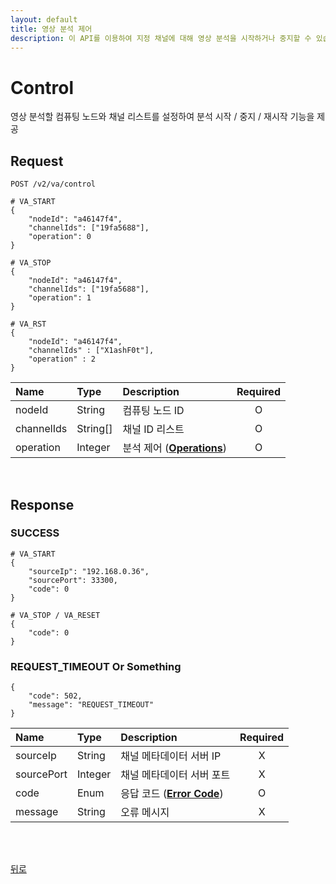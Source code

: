 ```yaml
---
layout: default
title: 영상 분석 제어
description: 이 API를 이용하여 지정 채널에 대해 영상 분석을 시작하거나 중지할 수 있습니다.<br>또한 영상 분석 중 누적 된 데이터들을 초기화 할 수 있습니다.<br>예를 들어, ROI 영역의 검출객체 누적 카운팅 값을 초기화 할 수 있습니다.
---
```


# Control

영상 분석할 컴퓨팅 노드와 채널 리스트를 설정하여 분석 시작 / 중지 / 재시작 기능을 제공

## Request

```
POST /v2/va/control

# VA_START
{
    "nodeId": "a46147f4",
    "channelIds": ["19fa5688"],
    "operation": 0
}

# VA_STOP
{
    "nodeId": "a46147f4",
    "channelIds": ["19fa5688"],
    "operation": 1
}

# VA_RST
{
    "nodeId": "a46147f4",
    "channelIds" : ["X1ashF0t"],
    "operation" : 2
}
```

| Name | Type | Description | Required |
| :---- | :---- |:---- |:----: |
| nodeId | String | 컴퓨팅 노드 ID | O |
| channelIds | String[] | 채널 ID 리스트 | O |
| operation | Integer | 분석 제어 (**[Operations](../common/models.html/#operations)**) | O |

<br>

## Response

### SUCCESS
```
# VA_START 
{
    "sourceIp": "192.168.0.36",
    "sourcePort": 33300,
    "code": 0
}

# VA_STOP / VA_RESET
{
    "code": 0
}
```

### REQUEST_TIMEOUT Or Something
```
{
    "code": 502,
    "message": "REQUEST_TIMEOUT"
}
```

| Name | Type | Description | Required |
| :---- | :---- |:---- | :----: |
| sourceIp | String |  채널 메타데이터 서버 IP | X |
| sourcePort | Integer | 채널 메타데이터 서버 포트 | X |
| code | Enum | 응답 코드 (**[Error Code](../common/models.html#error-code)**) | O |
| message | String | 오류 메시지 | X |


<br><br>

[뒤로](../../../../../index.html)